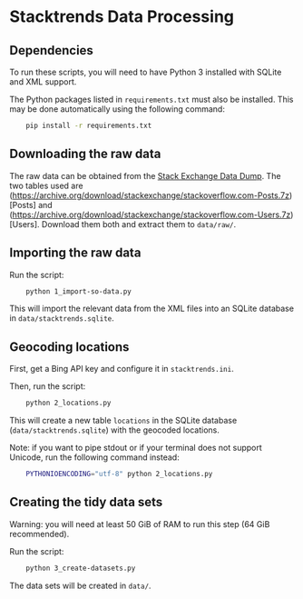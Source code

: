 Stacktrends Data Processing
===========================


Dependencies
------------
To run these scripts, you will need to have Python 3 installed with SQLite and XML support.

The Python packages listed in `requirements.txt` must also be installed. This may be done automatically using the following command:
```sh
    pip install -r requirements.txt
```


Downloading the raw data
------------------------
The raw data can be obtained from the [Stack Exchange Data Dump](https://archive.org/details/stackexchange). The two tables used are (https://archive.org/download/stackexchange/stackoverflow.com-Posts.7z)[Posts] and (https://archive.org/download/stackexchange/stackoverflow.com-Users.7z)[Users]. Download them both and extract them to `data/raw/`.


Importing the raw data
----------------------
Run the script:
```sh
    python 1_import-so-data.py
```

This will import the relevant data from the XML files into an SQLite database in `data/stacktrends.sqlite`.


Geocoding locations
-------------------
First, get a Bing API key and configure it in `stacktrends.ini`.

Then, run the script:
```sh
    python 2_locations.py
```

This will create a new table `locations` in the SQLite database (`data/stacktrends.sqlite`) with the geocoded locations.

Note: if you want to pipe stdout or if your terminal does not support Unicode, run the following command instead:
```sh
    PYTHONIOENCODING="utf-8" python 2_locations.py
```


Creating the tidy data sets
---------------------------
Warning: you will need at least 50 GiB of RAM to run this step (64 GiB recommended).

Run the script:
```sh
    python 3_create-datasets.py
```

The data sets will be created in `data/`.
